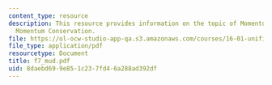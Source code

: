 ```yaml
---
content_type: resource
description: This resource provides information on the topic of Momentum Flow and
  Momentum Conservation.
file: https://ol-ocw-studio-app-qa.s3.amazonaws.com/courses/16-01-unified-engineering-i-ii-iii-iv-fall-2005-spring-2006/8daebd699e851c237fd46a288ad392df_f7_mud.pdf
file_type: application/pdf
resourcetype: Document
title: f7_mud.pdf
uid: 8daebd69-9e85-1c23-7fd4-6a288ad392df
---
```

